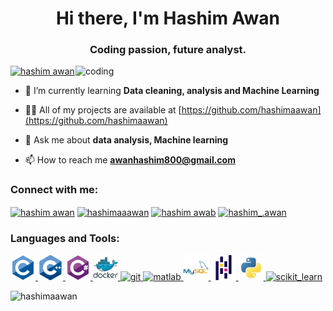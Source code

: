 <h1 align="center">Hi there, I'm Hashim Awan</h1>
<h3 align="center">Coding passion, future analyst.</h3>
<img align = "right" alt="coding"width="400" src ="https://media.giphy.com/media/v1.Y2lkPTc5MGI3NjExaWFjYTNubGZmcmdzbW80Y2V3aHlqeG5lOThzNzNkNnJ5dGNsenlyOSZlcD12MV9pbnRlcm5hbF9naWZfYnlfaWQmY3Q9Zw/LaVp0AyqR5bGsC5Cbm/giphy.gif">

<p align="left"> <a href="https://twitter.com/hashim awan" target="blank"><img src="https://img.shields.io/twitter/follow/hashim awan?logo=twitter&style=for-the-badge" alt="hashim awan" /></a> </p>

- 🌱 I’m currently learning **Data cleaning, analysis and Machine Learning**

- 👨‍💻 All of my projects are available at [https://github.com/hashimaawan](https://github.com/hashimaawan)

- 💬 Ask me about **data analysis, Machine learning**

- 📫 How to reach me **awanhashim800@gmail.com**


<h3 align="left">Connect with me:</h3>
<p align="left">
<a href="https://twitter.com/hashim awan" target="blank"><img align="center" src="https://raw.githubusercontent.com/rahuldkjain/github-profile-readme-generator/master/src/images/icons/Social/twitter.svg" alt="hashim awan" height="30" width="40" /></a>
<a href="https://kaggle.com/hashimaaawan" target="blank"><img align="center" src="https://raw.githubusercontent.com/rahuldkjain/github-profile-readme-generator/master/src/images/icons/Social/kaggle.svg" alt="hashimaaawan" height="30" width="40" /></a>
<a href="https://fb.com/hashim awab" target="blank"><img align="center" src="https://raw.githubusercontent.com/rahuldkjain/github-profile-readme-generator/master/src/images/icons/Social/facebook.svg" alt="hashim awab" height="30" width="40" /></a>
<a href="https://instagram.com/hashim_.awan" target="blank"><img align="center" src="https://raw.githubusercontent.com/rahuldkjain/github-profile-readme-generator/master/src/images/icons/Social/instagram.svg" alt="hashim_.awan" height="30" width="40" /></a>
</p>

<h3 align="left">Languages and Tools:</h3>
<p align="left"> <a href="https://www.cprogramming.com/" target="_blank" rel="noreferrer"> <img src="https://raw.githubusercontent.com/devicons/devicon/master/icons/c/c-original.svg" alt="c" width="40" height="40"/> </a> <a href="https://www.w3schools.com/cpp/" target="_blank" rel="noreferrer"> <img src="https://raw.githubusercontent.com/devicons/devicon/master/icons/cplusplus/cplusplus-original.svg" alt="cplusplus" width="40" height="40"/> </a> <a href="https://www.w3schools.com/cs/" target="_blank" rel="noreferrer"> <img src="https://raw.githubusercontent.com/devicons/devicon/master/icons/csharp/csharp-original.svg" alt="csharp" width="40" height="40"/> </a> <a href="https://www.docker.com/" target="_blank" rel="noreferrer"> <img src="https://raw.githubusercontent.com/devicons/devicon/master/icons/docker/docker-original-wordmark.svg" alt="docker" width="40" height="40"/> </a> <a href="https://git-scm.com/" target="_blank" rel="noreferrer"> <img src="https://www.vectorlogo.zone/logos/git-scm/git-scm-icon.svg" alt="git" width="40" height="40"/> </a> <a href="https://www.mathworks.com/" target="_blank" rel="noreferrer"> <img src="https://upload.wikimedia.org/wikipedia/commons/2/21/Matlab_Logo.png" alt="matlab" width="40" height="40"/> </a> <a href="https://www.mysql.com/" target="_blank" rel="noreferrer"> <img src="https://raw.githubusercontent.com/devicons/devicon/master/icons/mysql/mysql-original-wordmark.svg" alt="mysql" width="40" height="40"/> </a> <a href="https://pandas.pydata.org/" target="_blank" rel="noreferrer"> <img src="https://raw.githubusercontent.com/devicons/devicon/2ae2a900d2f041da66e950e4d48052658d850630/icons/pandas/pandas-original.svg" alt="pandas" width="40" height="40"/> </a> <a href="https://www.python.org" target="_blank" rel="noreferrer"> <img src="https://raw.githubusercontent.com/devicons/devicon/master/icons/python/python-original.svg" alt="python" width="40" height="40"/> </a> <a href="https://scikit-learn.org/" target="_blank" rel="noreferrer"> <img src="https://upload.wikimedia.org/wikipedia/commons/0/05/Scikit_learn_logo_small.svg" alt="scikit_learn" width="40" height="40"/> </a> </p>

<p><img align="left" src="https://github-readme-stats.vercel.app/api/top-langs?username=hashimaawan&show_icons=true&locale=en&layout=compact" alt="hashimaawan" /></p>

